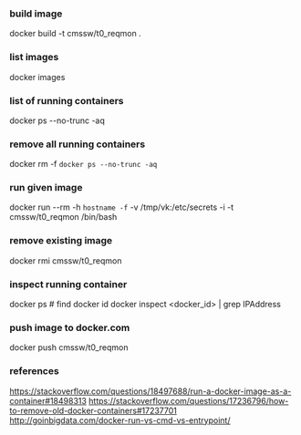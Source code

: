 

### build image
docker build -t cmssw/t0_reqmon .

### list images
docker images

### list of running containers
docker ps --no-trunc -aq

### remove all running containers
docker rm -f `docker ps --no-trunc -aq`

### run given image
docker run --rm -h `hostname -f` -v /tmp/vk:/etc/secrets -i -t cmssw/t0_reqmon /bin/bash

### remove existing image
docker rmi cmssw/t0_reqmon

### inspect running container
docker ps # find docker id
docker inspect <docker_id> | grep IPAddress

### push image to docker.com
docker push cmssw/t0_reqmon

### references
https://stackoverflow.com/questions/18497688/run-a-docker-image-as-a-container#18498313
https://stackoverflow.com/questions/17236796/how-to-remove-old-docker-containers#17237701
http://goinbigdata.com/docker-run-vs-cmd-vs-entrypoint/
